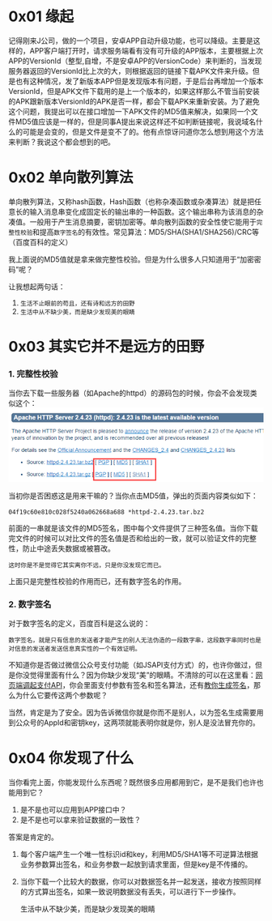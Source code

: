 # 0x01 缘起
记得刚来J公司，做的一个项目，安卓APP自动升级功能，也可以降级。主要是这样的，APP客户端打开时，请求服务端看有没有可升级的APP版本，主要根据上次APP的VersionId（整型,自增，不是安卓APP的VersionCode）来判断的，当发现服务器返回的VersionId比上次的大，则根据返回的链接下载APK文件来升级。但是也有这种情况，发了新版本APP但是发现版本有问题，于是后台再增加一个版本VersionId，但是APK文件下载用的是上一个版本的，如果这样那么不管当前安装的APK跟新版本VersionId的APK是否一样，都会下载APK来重新安装。为了避免这个问题，我提出可以在接口增加一下APK文件的MD5值来解决，如果同一个文件MD5值应该是一样的，但是同事A提出来说这样还不如判断链接呢，我说域名什么的可能是会变的，但是文件是变不了的。他有点惊讶问道你怎么想到用这个方法来判断？我说这个都会想到的吧。
# 0x02 单向散列算法
单向散列算法，又称hash函数，Hash函数（也称杂凑函数或杂凑算法）就是把任意长的输入消息串变化成固定长的输出串的一种函数。这个输出串称为该消息的杂凑值。一般用于产生消息摘要，密钥加密等。单向散列函数的安全性使它能用于`完整性校验`和提高`数字签名`的有效性。常见算法：MD5/SHA(SHA1/SHA256)/CRC等（百度百科的定义）


我上面说的MD5值就是拿来做完整性校验。但是为什么很多人只知道用于“加密密码”呢？

让我想起两句话：

1. `生活不止眼前的苟且，还有诗和远方的田野`
2. `生活中从不缺少美，而是缺少发现美的眼睛`

# 0x03 其实它并不是远方的田野
### 1. 完整性校验

当你去下载一些服务器（如Apache的httpd）的源码包的时候，你会不会发现类似这个：
![image](https://raw.githubusercontent.com/iam2c/blog/master/assets/img20161201113047.png)

当初你是否困惑这是用来干嘛的？当你点击MD5值，弹出的页面内容类似如下：

    04f19c60e810c028f5240a062668a688 *httpd-2.4.23.tar.bz2

前面的一串就是该文件的MD5签名，图中每个文件提供了三种签名值。当你下载完文件的时候可以对比文件的签名值是否和给出的一致，就可以验证文件的完整性，防止中途丢失数据或被篡改。

    这时你是不是觉得它其实离你不远，只是你没发现它而已。

上面只是完整性校验的作用而已，还有数字签名的作用。
### 2. 数字签名
对于数字签名的定义，百度百科是这么说的：

    数字签名，就是只有信息的发送者才能产生的别人无法伪造的一段数字串，这段数字串同时也是对信息的发送者发送信息真实性的一个有效证明。
    
不知道你是否做过微信公众号支付功能（如JSAPI支付方式）的，也许你做过，但是你没觉得里面有什么？因为你缺少发现“美”的眼睛。不清除的可以在这里看：[网页端调起支付API](https://pay.weixin.qq.com/wiki/doc/api/jsapi.php?chapter=7_7)，你会里面支付参数有签名和签名算法，还有[教你生成签名](https://pay.weixin.qq.com/wiki/doc/api/jsapi.php?chapter=4_3)，那么为什么它要传这两个参数呢？

当然，肯定是为了安全。因为告诉微信你就是你而不是别人，以为签名生成需要用到公众号的AppId和密钥key，这两项就能表明你就是你，别人是没法冒充你的。

# 0x04 你发现了什么
当你看完上面，你能发现什么东西呢？既然很多应用都用到它，是不是我们也许也能用到它？

1. 是不是也可以应用到APP接口中？
2. 是不是也可以拿来验证数据的一致性？

答案是肯定的。

1. 每个客户端产生一个唯一性标识id和key，利用MD5/SHA1等不可逆算法根据业务参数算出签名，和业务参数一起放到请求里面，但是key是不传播的。
2. 当你下载一个比较大的数据，你可以对数据签名并一起发送，接收方按照同样的方式算出签名，如果一致说明数据没有丢失，可以进行下一步操作。

    生活中从不缺少美，而是缺少发现美的眼睛

